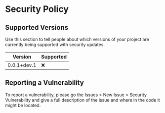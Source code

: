 # Security Policy

## Supported Versions

Use this section to tell people about which versions of your project are
currently being supported with security updates.

| Version     | Supported          |
| ----------- | ------------------ |
| 0.0.1+dev.1 | :x: |      

## Reporting a Vulnerability

To report a vulnerability, please go the Issues > New Issue > Security Vulnerability and give a full description of the issue and where in the code it might be located.
